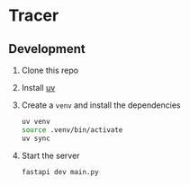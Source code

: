 # Tracer

## Development

1. Clone this repo

2. Install [uv](https://github.com/astral-sh/uv)

3. Create a `venv` and install the dependencies

   ```bash
   uv venv
   source .venv/bin/activate
   uv sync
   ```

4. Start the server

   ```bash
   fastapi dev main.py
   ```
